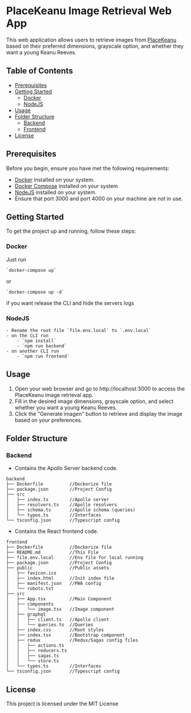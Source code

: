 # PlaceKeanu Image Retrieval Web App

This web application allows users to retrieve images from [PlaceKeanu](https://placekeanu.com/) based on their preferred dimensions, grayscale option, and whether they want a young Keanu Reeves.

## Table of Contents

- [Prerequisites](#prerequisites)
- [Getting Started](#getting-started)
    - [Docker](#docker)
    - [NodeJS](#nodejs)
- [Usage](#usage)
- [Folder Structure](#folder-structure)
    - [Backend](#backend)
    - [Frontend](#frontend)
- [License](#license)

## Prerequisites

Before you begin, ensure you have met the following requirements:

- [Docker](https://www.docker.com/) installed on your system.
- [Docker Compose](https://docs.docker.com/compose/) installed on your system
- [NodeJS](https://nodejs.org/en) installed on your system.
- Ensure that port 3000 and port 4000 on your machine are not in use.
## Getting Started

To get the project up and running, follow these steps:

### Docker
Just run 

    `docker-compose up`

or

    `docker-compose up -d`

if you want release the CLI and hide the servers logs 
### NodeJS
    - Rename the root file `file.env.local` to `.env.local`
    - on the CLI run 
        - `npm install`
        - `npm run backend`
    - on another CLI run
        - `npm run frontend`

        
## Usage
1. Open your web browser and go to http://localhost:3000 to access the PlaceKeanu image retrieval app.
2. Fill in the desired image dimensions, grayscale option, and select whether you want a young Keanu Reeves.
3. Click the "Generate imagen" button to retrieve and display the image based on your preferences.

## Folder Structure
### Backend
- Contains the Apollo Server backend code.
```
backend
├── Dockerfile          //Dockerize file
├── package.json        //Project Config
├── src
│   ├── index.ts        //Apollo server
│   ├── resolvers.ts    //Apollo resolvers
│   ├── schema.ts       //Apollo schema (queries)
│   └── types.ts        //Interfaces
└── tsconfig.json       //Typescript config
``````
- Contains the React frontend code.
```
frontend
├── Dockerfile          //Dockerize file
├── README.md           //This File
├── file.env.local      //Env file for local running
├── package.json        //Project Config
├── public              //Public assets
│   ├── favicon.ico     
│   ├── index.html      //Init index file
│   ├── manifest.json   //PWA config
│   └── robots.txt
├── src
│   ├── App.tsx         //Main Component
│   ├── components
│   │   └── image.tsx   //Image component
│   ├── graphql         
│   │   ├── client.ts   //Apollo client
│   │   └── queries.ts  //Queries
│   ├── index.css       //Root styles
│   ├── index.tsx       //Bootstrap component
│   ├── redux           //Redux/Sagas config files
│   │   ├── actions.ts
│   │   ├── reducers.ts
│   │   ├── sagas.ts
│   │   └── store.ts
│   └── types.ts        //Interfaces
└── tsconfig.json       //Typescript config
```

## License
This project is licensed under the MIT License
